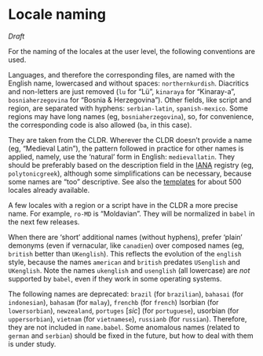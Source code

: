 # Locale naming

*Draft*

For the naming of the locales at the user level, the following
conventions are used. 

Languages, and therefore the corresponding files, are named with the
English name, lowercased and without spaces: `northernkurdish`.
Diacritics and non-letters are just removed (`lu` for “Lü”, `kinaraya`
for “Kinaray-a”, `bosniaherzegovina` for “Bosnia & Herzegovina”). Other
fields, like script and region, are separated with hyphens:
`serbian-latin`, `spanish-mexico`. Some regions may have long names
(eg, `bosniaherzegovina`), so, for convenience, the corresponding code
is also allowed (`ba`, in this case).

They are taken from the CLDR. Wherever the CLDR doesn’t provide a name
(eg, “Medieval Latin”), the pattern followed in practice for other
names is applied, namely, use the ‘natural’ form in English:
`medievallatin`. They should be preferably based on the description
field in the
[IANA](https://www.iana.org/assignments/language-subtag-registry/language-subtag-registry)
registry (eg, `polytonicgreek`), although some simplifications can be
necessary, because some names are “too” descriptive. See also the
[templates](https://github.com/latex3/babel/tree/main/locale-templates)
for about 500 locales already available.

A few locales with a region or a script have in the CLDR a more precise
name. For example, `ro-MD` is “Moldavian”. They will be normalized in
`babel` in the next few releases.

When there are ‘short’ additional names (without hyphens), prefer
‘plain’ demonyms (even if vernacular, like `canadien`) over composed
names (eg, `british` better than `UKenglish`). This reflects the
evolution of the `english` style, because the names `american` and
`british` predates `USenglish` and `UKenglish`. Note the names
`ukenglish` and `usenglish` (all lowercase) are *not* supported by
`babel`, even if they work in some operating systems.

The following names are deprecated: `brazil` (for `brazilian`),
`bahasai` (for `indonesian`), `bahasam` (for `malay`), `frenchb` (for
`french`) lsorbian (for `lowersorbian`), `newzealand`, `portuges` [*sic*]
(for `portuguese`), usorbian (for `uppersorbian`), `vietnam` (for
`vietnamese`), `russianb` (for `russian`). Therefore, they are not
included in `name.babel`. Some anomalous names (related to `german` and
`serbian`) should be fixed in the future, but how to deal with them is
under study.


